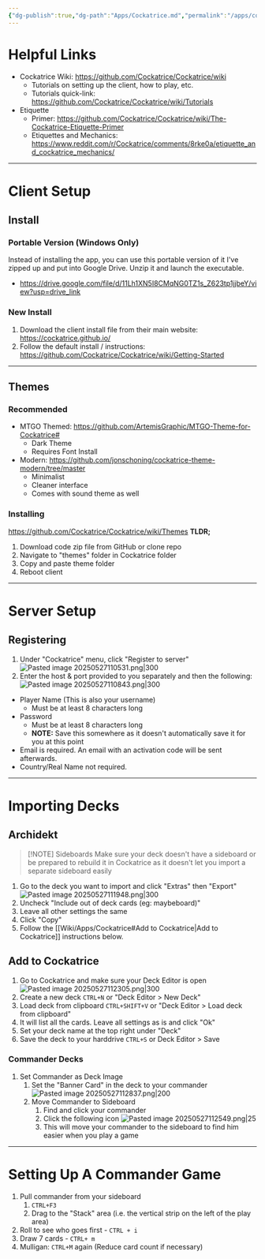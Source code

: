 ```yaml
---
{"dg-publish":true,"dg-path":"Apps/Cockatrice.md","permalink":"/apps/cockatrice/","updated":"2025-06-19T07:02:12.700-04:00"}
---
```


# Helpful Links
- Cockatrice Wiki: https://github.com/Cockatrice/Cockatrice/wiki
	- Tutorials on setting up the client, how to play, etc.
	- Tutorials quick-link: https://github.com/Cockatrice/Cockatrice/wiki/Tutorials
- Etiquette
	- Primer: https://github.com/Cockatrice/Cockatrice/wiki/The-Cockatrice-Etiquette-Primer
	- Etiquettes and Mechanics: https://www.reddit.com/r/Cockatrice/comments/8rke0a/etiquette_and_cockatrice_mechanics/

---
# Client Setup

## Install

### Portable Version (Windows Only)
Instead of installing the app, you can use this portable version of it I've zipped up and put into Google Drive. Unzip it and launch the executable.
- https://drive.google.com/file/d/11Lh1XN5I8CMqNG0TZ1s_Z623tp1jjbeY/view?usp=drive_link

### New Install
1. Download the client install file from their main website: https://cockatrice.github.io/
2. Follow the default install / instructions: https://github.com/Cockatrice/Cockatrice/wiki/Getting-Started

---
## Themes

### Recommended
- MTGO Themed: https://github.com/ArtemisGraphic/MTGO-Theme-for-Cockatrice#
	- Dark Theme
	- Requires Font Install
- Modern: https://github.com/jonschoning/cockatrice-theme-modern/tree/master
	- Minimalist
	- Cleaner interface
	- Comes with sound theme as well

### Installing
https://github.com/Cockatrice/Cockatrice/wiki/Themes
**TLDR;**
1. Download code zip file from GitHub or clone repo
2. Navigate to "themes" folder in Cockatrice folder
3. Copy and paste theme folder
4. Reboot client

---
# Server Setup

## Registering

1. Under "Cockatrice" menu, click "Register to server"
![Pasted image 20250527110531.png|300](/img/user/Wiki/attachments/Pasted%20image%2020250527110531.png)
2. Enter the host & port provided to you separately and then the following:
 ![Pasted image 20250527110843.png|300](/img/user/Wiki/attachments/Pasted%20image%2020250527110843.png)
- Player Name (This is also your username)
	- Must be at least 8 characters long
- Password
	- Must be at least 8 characters long
	- **NOTE:** Save this somewhere as it doesn't automatically save it for you at this point
- Email is required. An email with an activation code will be sent afterwards.
- Country/Real Name not required.

---
# Importing Decks

## Archidekt

> [!NOTE] Sideboards
> Make sure your deck doesn't have a sideboard or be prepared to rebuild it in Cockatrice as it doesn't let you import a separate sideboard easily

1. Go to the deck you want to import and click "Extras" then "Export"
![Pasted image 20250527111948.png|300](/img/user/Wiki/attachments/Pasted%20image%2020250527111948.png)
2. Uncheck "Include out of deck cards (eg: maybeboard)"
3. Leave all other settings the same
4. Click "Copy"
5. Follow the [[Wiki/Apps/Cockatrice#Add to Cockatrice\|Add to Cockatrice]] instructions below.

## Add to Cockatrice

1. Go to Cockatrice and make sure your Deck Editor is open
![Pasted image 20250527112305.png|300](/img/user/Wiki/attachments/Pasted%20image%2020250527112305.png)
2. Create a new deck `CTRL+N` or "Deck Editor > New Deck"
3. Load deck from clipboard `CTRL+SHIFT+V` or "Deck Editor > Load deck from clipboard"
4. It will list all the cards. Leave all settings as is and click "Ok"
5. Set your deck name at the top right under "Deck"
6. Save the deck to your harddrive `CTRL+S` or Deck Editor > Save
### Commander Decks
1. Set Commander as Deck Image
	1. Set the "Banner Card" in the deck to your commander
	 ![Pasted image 20250527112837.png|200](/img/user/Wiki/attachments/Pasted%20image%2020250527112837.png)
	2. Move Commander to Sideboard
		1. Find and click your commander
		2. Click the following icon ![Pasted image 20250527112549.png|25](/img/user/Wiki/attachments/Pasted%20image%2020250527112549.png)
		3. This will move your commander to the sideboard to find him easier when you play a game

---
# Setting Up A Commander Game
1. Pull commander from your sideboard
	1. `CTRL+F3`
	2. Drag to the "Stack" area (i.e. the vertical strip on the left of the play area)
2. Roll to see who goes first - `CTRL + i`
3. Draw 7 cards - `CTRL+ m`
4. Mulligan: `CTRL+M` again (Reduce card count if necessary)